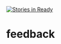 [![Stories in Ready](https://badge.waffle.io/dvxwang/feedback.png?label=ready&title=Ready)](https://waffle.io/dvxwang/feedback)
# feedback
